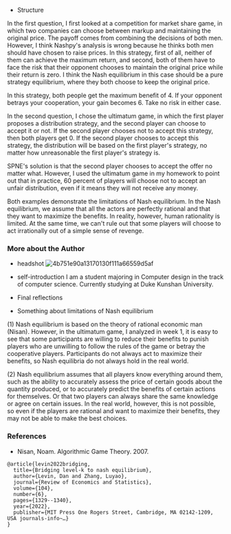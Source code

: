 - Structure

In the first question, I first looked at a competition for market share game, in which two companies can choose between markup and maintaining the original price. The payoff comes from combining the decisions of both men. However, I think Nashpy's analysis is wrong because he thinks both men should have chosen to raise prices. In this strategy, first of all, neither of them can achieve the maximum return, and second, both of them have to face the risk that their opponent chooses to maintain the original price while their return is zero. I think the Nash equilibrium in this case should be a pure strategy equilibrium, where they both choose to keep the original price.

In this strategy, both people get the maximum benefit of 4. If your opponent betrays your cooperation, your gain becomes 6. Take no risk in either case.

In the second question, I chose the ultimatum game, in which the first player proposes a distribution strategy, and the second player can choose to accept it or not. If the second player chooses not to accept this strategy, then both players get 0. If the second player chooses to accept this strategy, the distribution will be based on the first player's strategy, no matter how unreasonable the first player's strategy is.

SPNE's solution is that the second player chooses to accept the offer no matter what. However, I used the ultimatum game in my homework to point out that in practice, 60 percent of players will choose not to accept an unfair distribution, even if it means they will not receive any money.

Both examples demonstrate the limitations of Nash equilibrium. In the Nash equilibrium, we assume that all the actors are perfectly rational and that they want to maximize the benefits. In reality, however, human rationality is limited. At the same time, we can't rule out that some players will choose to act irrationally out of a simple sense of revenge.

### More about the Author
- headshot
![4b751e90a13170130f111a66559d5af](https://user-images.githubusercontent.com/124484841/230754135-b3fa32be-518b-40e8-83b3-aaff65028b30.jpg)

- self-introduction
  I am a student majoring in Computer design in the track of computer science. Currently studying at Duke Kunshan University.
- Final reflections 
 - Something about limitations of Nash equilibrium

(1) Nash equilibrium is based on the theory of rational economic man (Nisan). However, in the ultimatum game, I analyzed in week 1, it is easy to see that some participants are willing to reduce their benefits to punish players who are unwilling to follow the rules of the game or betray the cooperative players. Participants do not always act to maximize their benefits, so Nash equilibria do not always hold in the real world.

(2) Nash equilibrium assumes that all players know everything around them, such as the ability to accurately assess the price of certain goods about the quantity produced, or to accurately predict the benefits of certain actions for themselves. Or that two players can always share the same knowledge or agree on certain issues. In the real world, however, this is not possible, so even if the players are rational and want to maximize their benefits, they may not be able to make the best choices.
### References

- Nisan, Noam. Algorithmic Game Theory. 2007.



```
@article{levin2022bridging,
  title={Bridging level-k to nash equilibrium},
  author={Levin, Dan and Zhang, Luyao},
  journal={Review of Economics and Statistics},
  volume={104},
  number={6},
  pages={1329--1340},
  year={2022},
  publisher={MIT Press One Rogers Street, Cambridge, MA 02142-1209, USA journals-info~…}
}
```

